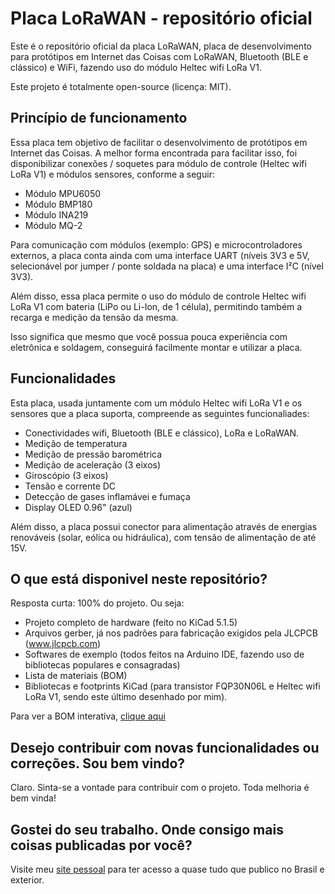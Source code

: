 # Placa LoRaWAN - repositório oficial

Este é o repositório oficial da placa LoRaWAN, placa de desenvolvimento para protótipos em Internet das Coisas com LoRaWAN, Bluetooth (BLE e clássico) e WiFi, fazendo uso do módulo Heltec wifi LoRa V1.

Este projeto é totalmente open-source (licença: MIT).

## Princípio de funcionamento

Essa placa tem objetivo de facilitar o desenvolvimento de protótipos em Internet das Coisas. A melhor forma encontrada para facilitar isso, foi disponibilizar conexões / soquetes para módulo de controle (Heltec wifi LoRa V1) e módulos sensores, conforme a seguir:

* Módulo MPU6050
* Módulo BMP180
* Módulo INA219
* Módulo MQ-2

Para comunicação com módulos (exemplo: GPS) e microcontroladores externos, a placa conta ainda com uma interface UART (níveis 3V3 e 5V, selecionável por jumper / ponte soldada na placa) e uma interface I²C (nível 3V3).

Além disso, essa placa permite o uso do módulo de controle Heltec wifi LoRa V1 com bateria (LiPo ou Li-Ion, de 1 célula), permitindo também a recarga e medição da tensão da mesma.

Isso significa que mesmo que você possua pouca experiência com eletrônica e soldagem, conseguirá facilmente montar e utilizar a placa.

## Funcionalidades

Esta placa, usada juntamente com um módulo Heltec wifi LoRa V1 e os sensores que a placa suporta, compreende as seguintes funcionaliades:
 
* Conectividades wifi, Bluetooth (BLE e clássico), LoRa e LoRaWAN.
* Medição de temperatura
* Medição de pressão barométrica
* Medição de aceleração (3 eixos)
* Giroscópio (3 eixos)
* Tensão e corrente DC
* Detecção de gases inflamávei e fumaça
* Display OLED 0.96" (azul)

Além disso, a placa possui conector para alimentação através de energias renováveis (solar, eólica ou hidráulica), com tensão de alimentação de até 15V.

## O que está disponivel neste repositório?

Resposta curta: 100% do projeto. Ou seja:

* Projeto completo de hardware (feito no KiCad 5.1.5)
* Arquivos gerber, já nos padrões para fabricação exigidos pela JLCPCB (www.jlcpcb.com)
* Softwares de exemplo (todos feitos na Arduino IDE, fazendo uso de bibliotecas populares e consagradas)
* Lista de materiais (BOM)
* Bibliotecas e footprints KiCad (para transistor FQP30N06L e Heltec wifi LoRa V1, sendo este último desenhado por mim).

Para ver a BOM interativa, [clique aqui](https://htmlpreview.github.io/?https://github.com/phfbertoleti/placa_lorawan/blob/master/BOM/ibom.html)

## Desejo contribuir com novas funcionalidades ou correções. Sou bem vindo?

Claro. Sinta-se a vontade para contribuir com o projeto. Toda melhoria é bem vinda!

## Gostei do seu trabalho. Onde consigo mais coisas publicadas por você?

Visite meu [site pessoal](http://www.pedrobertoleti.com.br) para ter acesso a quase tudo que publico no Brasil e exterior.
